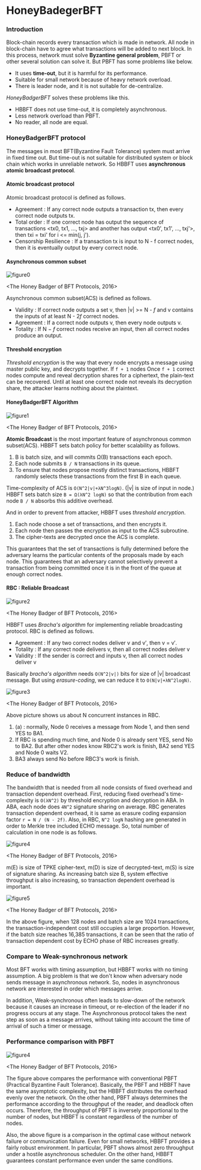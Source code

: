 # HoneyBadegerBFT
### Introduction
Block-chain records every transaction which is made in network. 
All node in block-chain have to agree what transactions will be added to next block.
In this process, network must solve **Byzantine general problem**, PBFT or other several solution can solve it.
But PBFT has some problems like below.
* It uses **time-out**, but it is harmful for its performance.
* Suitable for small network because of heavy network overload.
* There is leader node, and it is not suitable for de-centralize.

*HoneyBadgerBFT* solves these problems like this.
* HBBFT does not use time-out, it is completely asynchronous.
* Less network overload than PBFT.
* No reader, all node are equal.

### HoneyBadgerBFT protocol
The messages in most BFT(Byzantine Fault Tolerance) system must arrive in fixed time out.
But time-out is not suitable for distributed system or block chain which works in unreliable network.
So HBBFT uses **asynchronous atomic broadcast protocol**.

#### Atomic broadcast protocol
Atomic broadcast protocol is defined as follows.
* Agreement : If any correct node outputs a transaction tx, then every correct node outputs tx.
* Total order : If one correct node has output the sequence of transactions <tx0, tx1, ..., txj> and another has output 
<tx0', tx1', ..., txj'>, then txi = txi' for i <= min(j, j').
* Censorship Resilience : If a transaction tx is input to N - f correct nodes, then it is eventually output by 
every correct node.

#### Asynchronous common subset
![figure0](../img/acs.png)

<The Honey Badger of BFT Protocols, 2016>

Asynchronous common subset(ACS) is defined as follows.
* Validity : If correct node outputs a set v, then |v| >= N - *f* and v contains the inputs of at least N - 2*f* correct nodes.
* Agreement : If a correct node outputs v, then every node outputs v.
* Totality : If N − *f* correct nodes receive an input, then all correct nodes produce an output.

#### Threshold encryption
*Threshold encryption* is the way that every node encrypts a message using master public key, and decrypts together. If `f + 1` nodes 
Once `f + 1` correct nodes compute and reveal decryption shares for a ciphertext, the plain-text can be recovered.
Until at least one correct node not reveals its decryption share, the attacker learns nothing about the plaintext.

#### HoneyBadgerBFT Algorithm
![figure1](../img/hbbft.png)

<The Honey Badger of BFT Protocols, 2016>

**Atomic Broadcast** is the most important feature of asynchronous common subset(ACS).
HBBFT sets batch policy for better scalability as follows.
1. B is batch size, and will commits Ω(B) transactions each epoch.
2. Each node submits `B / N` transactions in its queue.
3. To ensure that nodes propose mostly distinct transactions, HBBFT randomly selects these transactions from the first B in each queue.

Time-complexity of ACS is `O(N^2|v|+λN^3logN)`. (|v| is size of input in node.)
HBBFT sets batch size `B = Ω(λN^2 logN)` so that the contribution from each node `B / N` absorbs this additive overhead.

And in order to prevent from attacker, HBBFT uses *threshold encryption*.
1. Each node choose a set of transactions, and then encrypts it.
2. Each node then passes the encryption as input to the ACS subroutine.
3. The cipher-texts are decrypted once the ACS is complete.

This guarantees that the set of transactions is fully determined before the adversary learns the particular contents of 
the proposals made by each node. This guarantees that an adversary cannot selectively prevent a transaction from being 
committed once it is in the front of the queue at enough correct nodes.

#### RBC : Reliable Broadcast
![figure2](../img/rbc.png)

<The Honey Badger of BFT Protocols, 2016>

HBBFT uses *Bracha's algorithm* for implementing reliable broadcasting protocol.
RBC is defined as follows.
* Agreement : If any two correct nodes deliver v and v′, then v = v′.
* Totality : If any correct node delivers v, then all correct nodes deliver v
* Validity : If the sender is correct and inputs v, then all correct nodes deliver v

Basically *bracha's algorithm* needs `O(N^2|v|)` bits for size of |v| broadcast message.
But using *erasure-coding*, we can reduce it to `O(N|v|+λN^2logN)`.

![figure3](../img/honeybadgerRBC.png)

<The Honey Badger of BFT Protocols, 2016>

Above picture shows us about N concurrent instances in RBC.
1. (a) : normally, Node 0 receives a message from Node 1, and then send YES to BA1.
2. If RBC is spending much time, and Node 0 is already sent YES, send No to BA2.
But after other nodes know RBC2's work is finish, BA2 send YES and Node 0 waits V2.
3. BA3 always send No before RBC3's work is finish.

### Reduce of bandwidth
The bandwidth that is needed from all node consists of fixed overhead and transaction dependent overhead.
First, reducing fixed overhead's time-complexity is `O(λN^2)` by threshold encryption and decryption in ABA.
In ABA, each node does `4N^2` signature sharing on average.
RBC generates transaction dependent overhead, it is same as erasure coding expansion factor `r = N / (N - 2f)`.
Also, in RBC, `N^2 logN` hashing are generated in order to Merkle tree included ECHO message.
So, total number of calculation in one node is as follows.

![figure4](../img/total_communication_HBBFT.png)

<The Honey Badger of BFT Protocols, 2016>

m(E) is size of TPKE cipher-text, m(D) is size of decrypted-text, m(S) is size of signature sharing.
As increasing batch size B, system effective throughput is also increasing, so transaction dependent overhead is important.

![figure5](../img/time_to_batch_size.png)

<The Honey Badger of BFT Protocols, 2016>

In the above figure, when 128 nodes and batch size are 1024 transactions, the transaction-independent cost still 
occupies a large proportion.
However, if the batch size reaches 16,385 transactions, it can be seen that the ratio of transaction dependent cost by 
ECHO phase of RBC increases greatly.

### Compare to Weak-synchronous network
Most BFT works with timing assumption, but HBBFT works with no timing assumption.
A big problem is that we don't know when adversary node sends message in asynchronous network.
So, nodes in asynchronous network are interested in order which messages arrive.

In addition, Weak-synchronous often leads to slow-down of the network because it causes an increase in timeout,
or re-election of the leader if no progress occurs at any stage.
The Asynchronous protocol takes the next step as soon as a message arrives, without taking into account the time of 
arrival of such a timer or message.

### Performance comparison with PBFT

![figure4](../img/compare_with_pbft.png)

<The Honey Badger of BFT Protocols, 2016>

The figure above compares the performance with conventional PBFT (Practical Byzantine Fault Tolerance).
Basically, the PBFT and HBBFT have the same asymptotic complexity, but the HBBFT distributes the overhead evenly over the network.
On the other hand, PBFT always determines the performance according to the throughput of the reader, and deadlock often occurs.
Therefore, the throughput of PBFT is inversely proportional to the number of nodes, but HBBFT is constant regardless of 
the number of nodes.

Also, the above figure is a comparison in the optimal case without network failure or communication failure.
Even for small networks, HBBFT provides a fairly robust environment.
In particular, PBFT shows almost zero throughput under a hostile asynchronous scheduler.
On the other hand, HBBFT guarantees constant performance even under the same conditions.